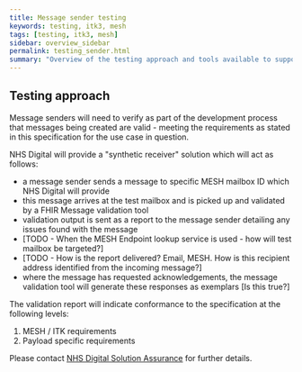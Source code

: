 ```yaml
---
title: Message sender testing
keywords: testing, itk3, mesh
tags: [testing, itk3, mesh]
sidebar: overview_sidebar
permalink: testing_sender.html
summary: "Overview of the testing approach and tools available to support and assure message senders"
---
```


## Testing approach ##

Message senders will need to verify as part of the development process that messages being created are valid - meeting the requirements as stated in this specification for the use case in question.

NHS Digital will provide a "synthetic receiver" solution which will act as follows:

- a message sender sends a message to specific MESH mailbox ID which NHS Digital will provide
- this message arrives at the test mailbox and is picked up and validated by a FHIR Message validation tool 
- validation output is sent as a report to the message sender detailing any issues found with the message
- [TODO  - When the MESH Endpoint lookup service is used - how will test mailbox be targeted?]
- [TODO  - How is the report delivered? Email, MESH. How is this recipient address identified from the incoming message?]
- where the message has requested acknowledgements, the message validation tool will generate these responses as exemplars [Is this true?]

The validation report will indicate conformance to the specification at the following levels:
1. MESH / ITK requirements
2. Payload specific requirements

Please contact [NHS Digital Solution Assurance](https://digital.nhs.uk/services/solution-assurance) for further details.
